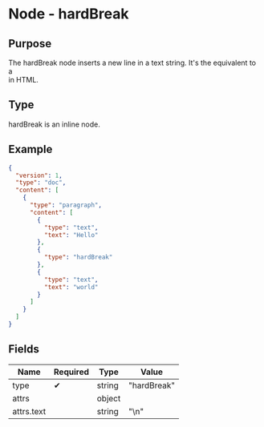 # Node - hardBreak

## Purpose

The hardBreak node inserts a new line in a text string. It's the equivalent to a <br/> in HTML.

## Type

hardBreak is an inline node.

## Example

```json
{
  "version": 1,
  "type": "doc",
  "content": [
    {
      "type": "paragraph",
      "content": [
        {
          "type": "text",
          "text": "Hello"
        },
        {
          "type": "hardBreak"
        },
        {
          "type": "text",
          "text": "world"
        }
      ]
    }
  ]
}
```

## Fields

| Name | Required | Type | Value |
| --- | --- | --- | --- |
| type | ✔ | string | "hardBreak" |
| attrs | | object | |
| attrs.text | | string | "\n" |